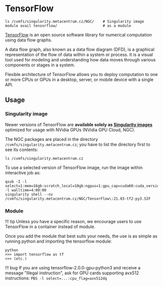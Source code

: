 #  TensorFlow

    ls /cvmfs/singularity.metacentrum.cz/NGC/    # Singularity image
    module avail tensorflow/                     # as a module

[TensorFlow](https://www.tensorflow.org/) is an open source software library for numerical computation using data flow graphs.

A data flow graph, also known as a data flow diagram (DFD), is a graphical representation of the flow of data within a system or process. It is a visual tool used for modeling and understanding how data moves through various components or stages in a system. 

Flexible architecture of TensorFlow allows you to deploy computation to one or more CPUs or GPUs in a desktop, server, or mobile device with a single API. 

## Usage

### Singularity image

Newer versions of TensorFlow are **available solely as [Singularity images](../../../software/containers#singularity-usage)** optimized for usage with NVidia GPUs (NVidia GPU Cloud, NGC).

The NGC packages are placed in the directory `/cvmfs/singularity.metacentrum.cz`; you have to list the directory first to see its contents:

    ls /cvmfs/singularity.metacentrum.cz

To use a selected version of TensorFlow image, run the image within interactive job as:

```
qsub -I -l select=1:mem=16gb:scratch_local=10gb:ngpus=1:gpu_cap=cuda60:cuda_version=11.0 -l walltime=4:00:00
singularity shell --nv /cvmfs/singularity.metacentrum.cz/NGC/TensorFlow\:21.03-tf2-py3.SIF
```
<!-- TODO
More about Nvidia GPU cloud usage can be found at NVidia deep learning frameworks wiki page. 
-->

### Module

!!! tip
    Unless you have a specific reason, we encourage users to use TensorFlow in a container instead of module.

Once you add the module that best suits your needs, the use is as simple as running python and importing the tensorflow module:

```
python
>>> import tensorflow as tf
>>> (etc.)
```

!!! bug
    If you are using tensorflow-2.0.0-gpu-python3 and receive a message "Illegal instruction", ask for GPU cards supporting avx512 instructions: `PBS -l select=...:cpu_flag=avx512dq`





